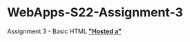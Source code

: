# WebApps-S22-Assignment-3
Assignment 3 - Basic HTML
**["Hosted a"]( https://44-563-web-apps-s22.github.io/webapps-s22-assignment-3-NainaSahiri/)**
